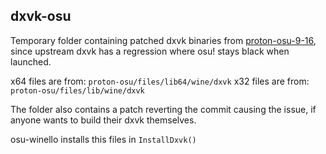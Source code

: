 ## dxvk-osu

Temporary folder containing patched dxvk binaries from [proton-osu-9-16](https://github.com/whrvt/umubuilder/releases/tag/proton-osu-9-16), since upstream dxvk has a regression where osu! stays black when launched.

x64 files are from: `proton-osu/files/lib64/wine/dxvk`
x32 files are from: `proton-osu/files/lib/wine/dxvk`

The folder also contains a patch reverting the commit causing the issue, if anyone wants to build their dxvk themselves.

osu-winello installs this files in `InstallDxvk()`